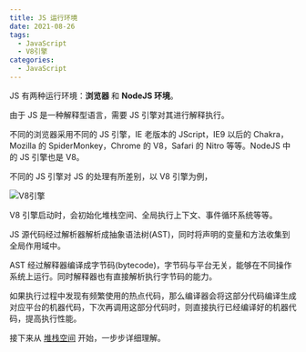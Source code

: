 ```yaml
---
title: JS 运行环境
date: 2021-08-26
tags:
  - JavaScript
  - V8引擎
categories:
  - JavaScript
---
```


JS 有两种运行环境：**浏览器** 和 **NodeJS 环境**。

由于 JS 是一种解释型语言，需要 JS 引擎对其进行解释执行。

不同的浏览器采用不同的 JS 引擎，IE 老版本的 JScript，IE9 以后的 Chakra，Mozilla 的 SpiderMonkey，Chrome 的 V8，Safari 的 Nitro 等等。NodeJS 中的 JS 引擎也是 V8。

不同的 JS 引擎对 JS 的处理有所差别，以 V8 引擎为例，

![V8引擎](https://p9-juejin.byteimg.com/tos-cn-i-k3u1fbpfcp/42e5a468152d45529f9988c976384863~tplv-k3u1fbpfcp-watermark.awebp)

V8 引擎启动时，会初始化堆栈空间、全局执行上下文、事件循环系统等等。

JS 源代码经过解析器解析成抽象语法树(AST)，同时将声明的变量和方法收集到全局作用域中。

AST 经过解释器编译成字节码(bytecode)，字节码与平台无关，能够在不同操作系统上运行。同时解释器也有直接解析执行字节码的能力。

如果执行过程中发现有频繁使用的热点代码，那么编译器会将这部分代码编译生成对应平台的机器代码，下次再调用这部分代码时，则直接执行已经编译好的机器代码，提高执行性能。

接下来从 [堆栈空间](/blogs/javascript/heap-stack.html) 开始，一步步详细理解。
